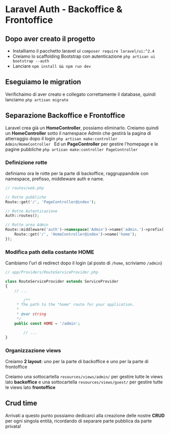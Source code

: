 # Laravel Auth - Backoffice & Frontoffice

## Dopo aver creato il progetto

- Installiamo il pacchetto laravel ui ```composer require laravel/ui:^2.4```
- Creiamo lo scaffolding Bootstrap con autenticazione ```php artisan ui bootstrap --auth```
- Lanciare ```npm install && npm run dev```

## Eseguiamo le migration

Verifichaimo di aver creato e collegato correttamente il database, quindi lanciamo ```php artisan migrate```

## Separazione Backoffice e Frontoffice
Laravel crea già un **HomeController**, possiamo eliminarlo.
Creiamo quindi un **HomeController** sotto il namespace Admin che gestirà la pagina di atterraggio dopo il login 
```php artisan make:controller Admin/HomeController ```
Ed un **PageController** per gestire l'homepage e le pagine pubbliche
```php artisan make:controller PageController ```
 
### Definizione rotte
definiamo ora le rotte per la parte di backoffice, raggruppandole con namespace, prefisso, middleware auth e name.
```php
// routes/web.php

// Rotte pubbliche
Route::get('/', 'PageController@index');

// Rotte Autenticazione
Auth::routes();

// Rotte area Admin
Route::middleware('auth')->namespace('Admin')->name('admin.')->prefix('admin')->group(function() {
    Route::get('/', 'HomeController@index')->name('home');
});
```

### Modifica path della costante HOME
Cambiamo l'url di redirect dopo il login (al posto di `/home`, scriviamo `/admin`)
```php
// app/Providers/RouteServiceProvider.php

class RouteServiceProvider extends ServiceProvider
{
    // ...

		/**
     * The path to the "home" route for your application.
     *
     * @var string
     */
    public const HOME = '/admin';

		// ...
}
```
### Organizzazione views
Creiamo **2 layout**: uno per la parte di backoffice e uno per la parte di frontoffice

Creiamo una sottocartella `resources/views/admin/` per gestire tutte le views lato **backoffice** e una sottocartella `resources/views/guest/` per gestire tutte le views lato **frontoffice**

## Crud time

Arrivati a questo punto possiamo dedicarci alla creazione delle nostre **CRUD** per ogni singola entità, ricordando di separare parte pubblica da parte privata!